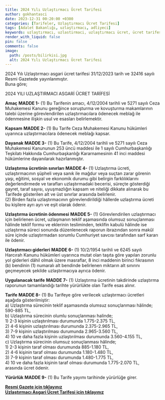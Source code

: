 ```yaml
---
title: 2024 Yılı Uzlaştırmacı Ücret Tarifesi
author: gokhantasci
date: 2023-12-31 00:20:00 +0300
categories: [Tarifeler, Uzlaştırmacı Ücret Tarifesi]
tags: [Adalet Bakanlığı, uzlaştırmacı, adliyeci]
keywords: uzlaştırmacı, uzlastirmaci, uzlaştırmacı ücret, ücret tarifesi
render_with_liquid: false
pin: false
comments: false
image:
  path: /posts/bilirkisi.jpg
  alt: 2024 Yılı Uzlaştırmacı Ücret Tarifesi
---
```


2024 Yılı Uzlaştırmacı asgari ücret tarifesi 31/12/2023 tarih ve 32416 sayılı Resmi Gazetede yayınlanmıştır.
<br>Buna göre;


2024 YILI UZLAŞTIRMACI ASGARİ ÜCRET TARİFESİ

**Amaç**
**MADDE 1-** (1) Bu Tarifenin amacı,  4/12/2004  tarihli ve 5271 sayılı Ceza Muhakemesi Kanunu gereğince soruşturma ve kovuşturma makamlarının talebi üzerine görevlendirilen uzlaştırmacılara ödenecek meblağ ile ödenmesine ilişkin usul ve esasları belirlemektir.

**Kapsam**
**MADDE 2-** (1) Bu Tarife Ceza Muhakemesi Kanunu hükümleri uyarınca uzlaştırmacılara ödenecek meblağı kapsar.

**Dayanak**
**MADDE 3-** (1) Bu Tarife,  4/12/2004  tarihli ve 5271 sayılı Ceza Muhakemesi Kanununun 253 üncü maddesi ile 1 sayılı Cumhurbaşkanlığı Teşkilatı Hakkında Cumhurbaşkanlığı Kararnamesinin 41 inci maddesi hükümlerine dayanılarak hazırlanmıştır.

**Uzlaştırma ücretinin sınırları**
**MADDE 4-** (1) Uzlaştırma ücreti, uzlaştırmacının şüpheli veya sanık ile mağdur veya suçtan zarar görenin yaşı, eğitimi, sosyal ve ekonomik durumu gibi belirgin farklılıklarını değerlendirmede ve tarafları uzlaştırmadaki becerisi, süreçte gösterdiği gayret, taraf sayısı, uyuşmazlığın kapsam ve niteliği dikkate alınarak bu Tarifede gösterilen alt ve üst sınırlar arasında belirlenir.
<br>(2) Birden fazla uzlaştırmacının görevlendirildiği hâllerde uzlaştırma ücreti bu kişilere ayrı  ayrı  ve eşit olarak ödenir.

**Uzlaştırma ücretinin ödenmesi**
**MADDE 5-** (1) Görevlendirilen uzlaştırmacı için belirlenen ücret, uzlaşmanın teklif aşamasında olumsuz sonuçlanması hâlinde teklif formu ve eklerinin tesliminden, teklifin kabulü hâlinde ise uzlaştırma süreci sonunda düzenlenecek raporun ibrazından sonra  makûl  süre içinde uzlaştırmadan sorumlu Cumhuriyet savcısı tarafından sarf kararı ile ödenir.

**Uzlaştırmacı giderleri**
**MADDE 6-** (1)  10/2/1954  tarihli ve 6245 sayılı Harcırah Kanunu hükümleri uyarınca mutat olan taşıta göre yapılan zorunlu yol giderleri dâhil olmak üzere masraflar, 8 inci maddenin birinci fıkrasının (b) bendinin (1) numaralı alt bendinde belirlenen miktarın alt sınırını geçmeyecek şekilde uzlaştırmacıya ayrıca ödenir.

**Uygulanacak tarife**
**MADDE 7-** (1) Uzlaştırma ücretinin takdirinde uzlaştırma raporunun tamamlandığı tarihte yürürlükte olan Tarife esas alınır.

**Tarife**
**MADDE 8-** (1) Bu Tarifeye göre verilecek uzlaştırmacı ücretleri aşağıda gösterilmiştir:
<br>a) Uzlaştırma sürecinin teklif aşamasında olumsuz sonuçlanması hâlinde; 590-885 TL,
<br>b) Uzlaştırma sürecinin olumlu sonuçlanması halinde;
<br>1) 2-3 kişinin uzlaştırılması durumunda 1.775-2.375 TL,
<br>2) 4-6 kişinin uzlaştırılması durumunda 2.375-2.965 TL,
<br>3) 7-9 kişinin uzlaştırılması durumunda 2.965-3.560 TL,
<br>4) 10 ve daha fazla kişinin uzlaştırılması durumunda 3.560-4.155 TL,
<br>c) Uzlaştırma sürecinin olumsuz sonuçlanması hâlinde;
<br>1) 2-3 kişinin taraf olması durumunda 885-1.180 TL,
<br>2) 4-6 kişinin taraf olması durumunda 1.180-1.480 TL,
<br>3) 7-9 kişinin taraf olması durumunda 1.480-1.775 TL,
<br>4) 10 ve daha fazla kişinin taraf olması durumunda 1.775-2.070 TL,
<br>arasında ücret ödenir.

**Yürürlük**
**MADDE 9-** (1) Bu Tarife yayımı tarihinde yürürlüğe girer.

[**Resmi Gazete için tıklayınız**](https://www.resmigazete.gov.tr/eskiler/2023/12/20231231-3.htm)
<br>[**Uzlaştırmacı Asgari Ücret Tarifesi için tıklayınız**](https://adliyeci.com.tr/uzlastirmaciucret/)
